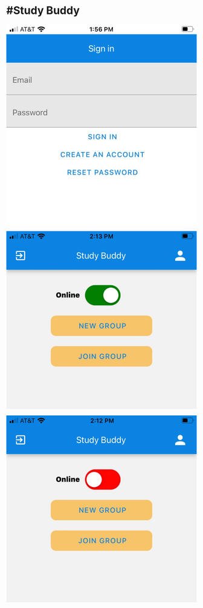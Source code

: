 #Study Buddy
=========




![Sign](/public/assets/images/readme/signin.jpg)

![Home1](/public/assets/images/readme/home1.jpg)

![Home1](/public/assets/images/readme/home2.jpg)


